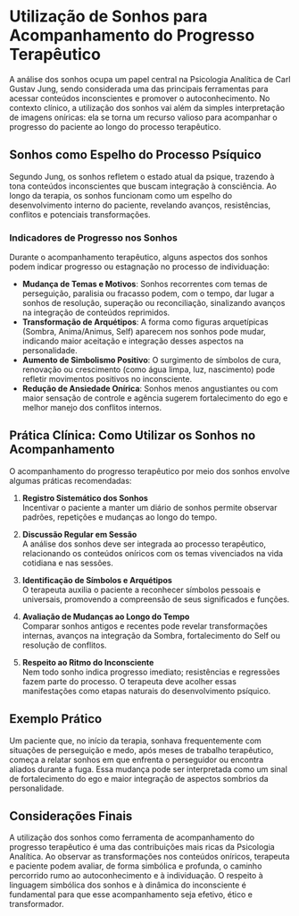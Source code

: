 # Utilização de Sonhos para Acompanhamento do Progresso Terapêutico

A análise dos sonhos ocupa um papel central na Psicologia Analítica de Carl Gustav Jung, sendo considerada uma das principais ferramentas para acessar conteúdos inconscientes e promover o autoconhecimento. No contexto clínico, a utilização dos sonhos vai além da simples interpretação de imagens oníricas: ela se torna um recurso valioso para acompanhar o progresso do paciente ao longo do processo terapêutico.

## Sonhos como Espelho do Processo Psíquico

Segundo Jung, os sonhos refletem o estado atual da psique, trazendo à tona conteúdos inconscientes que buscam integração à consciência. Ao longo da terapia, os sonhos funcionam como um espelho do desenvolvimento interno do paciente, revelando avanços, resistências, conflitos e potenciais transformações.

### Indicadores de Progresso nos Sonhos

Durante o acompanhamento terapêutico, alguns aspectos dos sonhos podem indicar progresso ou estagnação no processo de individuação:

- **Mudança de Temas e Motivos**: Sonhos recorrentes com temas de perseguição, paralisia ou fracasso podem, com o tempo, dar lugar a sonhos de resolução, superação ou reconciliação, sinalizando avanços na integração de conteúdos reprimidos.
- **Transformação de Arquétipos**: A forma como figuras arquetípicas (Sombra, Anima/Animus, Self) aparecem nos sonhos pode mudar, indicando maior aceitação e integração desses aspectos na personalidade.
- **Aumento de Simbolismo Positivo**: O surgimento de símbolos de cura, renovação ou crescimento (como água limpa, luz, nascimento) pode refletir movimentos positivos no inconsciente.
- **Redução de Ansiedade Onírica**: Sonhos menos angustiantes ou com maior sensação de controle e agência sugerem fortalecimento do ego e melhor manejo dos conflitos internos.

## Prática Clínica: Como Utilizar os Sonhos no Acompanhamento

O acompanhamento do progresso terapêutico por meio dos sonhos envolve algumas práticas recomendadas:

1. **Registro Sistemático dos Sonhos**  
   Incentivar o paciente a manter um diário de sonhos permite observar padrões, repetições e mudanças ao longo do tempo.

2. **Discussão Regular em Sessão**  
   A análise dos sonhos deve ser integrada ao processo terapêutico, relacionando os conteúdos oníricos com os temas vivenciados na vida cotidiana e nas sessões.

3. **Identificação de Símbolos e Arquétipos**  
   O terapeuta auxilia o paciente a reconhecer símbolos pessoais e universais, promovendo a compreensão de seus significados e funções.

4. **Avaliação de Mudanças ao Longo do Tempo**  
   Comparar sonhos antigos e recentes pode revelar transformações internas, avanços na integração da Sombra, fortalecimento do Self ou resolução de conflitos.

5. **Respeito ao Ritmo do Inconsciente**  
   Nem todo sonho indica progresso imediato; resistências e regressões fazem parte do processo. O terapeuta deve acolher essas manifestações como etapas naturais do desenvolvimento psíquico.

## Exemplo Prático

Um paciente que, no início da terapia, sonhava frequentemente com situações de perseguição e medo, após meses de trabalho terapêutico, começa a relatar sonhos em que enfrenta o perseguidor ou encontra aliados durante a fuga. Essa mudança pode ser interpretada como um sinal de fortalecimento do ego e maior integração de aspectos sombrios da personalidade.

## Considerações Finais

A utilização dos sonhos como ferramenta de acompanhamento do progresso terapêutico é uma das contribuições mais ricas da Psicologia Analítica. Ao observar as transformações nos conteúdos oníricos, terapeuta e paciente podem avaliar, de forma simbólica e profunda, o caminho percorrido rumo ao autoconhecimento e à individuação. O respeito à linguagem simbólica dos sonhos e à dinâmica do inconsciente é fundamental para que esse acompanhamento seja efetivo, ético e transformador.